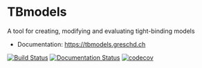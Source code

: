 <!--
(c) 2015-2018, ETH Zurich, Institut fuer Theoretische Physik
Author: Dominik Gresch <greschd@gmx.ch>
-->

# TBmodels

A tool for creating, modifying and evaluating tight-binding models

- Documentation: <https://tbmodels.greschd.ch>

[![Build Status](https://travis-ci.org/Z2PackDev/TBmodels.svg?branch=dev)](https://travis-ci.org/Z2PackDev/TBmodels)
[![Documentation Status](https://readthedocs.org/projects/tbmodels/badge/?version=latest)](https://tbmodels.greschd.ch/en/latest/?badge=latest)
[![codecov](https://codecov.io/gh/Z2PackDev/TBmodels/branch/dev/graph/badge.svg)](https://codecov.io/gh/Z2PackDev/TBmodels)
